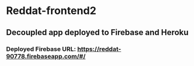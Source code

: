 # Reddat-frontend2

## Decoupled app deployed to Firebase and Heroku 

### Deployed Firebase URL: https://reddat-90778.firebaseapp.com/#/
